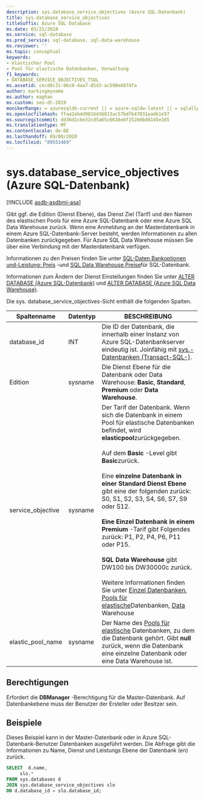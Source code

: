 ```yaml
---
description: sys.database_service_objectives (Azure SQL-Datenbank)
title: sys.database_service_objectives
titleSuffix: Azure SQL Database
ms.date: 03/21/2018
ms.service: sql-database
ms.prod_service: sql-database, sql-data-warehouse
ms.reviewer: ''
ms.topic: conceptual
keywords:
- elastischer Pool
- Pool für elastische Datenbanken, Verwaltung
f1_keywords:
- DATABASE_SERVICE_OBJECTIVES_TSQL
ms.assetid: cecd8c31-06c0-4aa7-85d3-ac590e6874fa
author: markingmyname
ms.author: maghan
ms.custom: seo-dt-2019
monikerRange: = azuresqldb-current || = azure-sqldw-latest || = sqlallproducts-allversions
ms.openlocfilehash: ffaa2eb4d9016436813ac57bdfb47031eadb1e97
ms.sourcegitcommit: dd36d1cbe32cd5a65c6638e8f252b0bd8145e165
ms.translationtype: MT
ms.contentlocale: de-DE
ms.lasthandoff: 09/08/2020
ms.locfileid: "89551469"
---
```

# <a name="sysdatabase_service_objectives-azure-sql-database"></a>sys.database_service_objectives (Azure SQL-Datenbank)
[!INCLUDE [asdb-asdbmi-asa](../../includes/applies-to-version/asdb-asdbmi-asa.md)]

Gibt ggf. die Edition (Dienst Ebene), das Dienst Ziel (Tarif) und den Namen des elastischen Pools für eine Azure SQL-Datenbank oder eine Azure SQL Data Warehouse zurück. Wenn eine Anmeldung an der Masterdatenbank in einem Azure SQL-Datenbank-Server besteht, werden Informationen zu allen Datenbanken zurückgegeben. Für Azure SQL Data Warehouse müssen Sie über eine Verbindung mit der Masterdatenbank verfügen.  
  
  
 Informationen zu den Preisen finden Sie unter [SQL-Daten Bankoptionen und-Leistung: Preis](https://azure.microsoft.com/pricing/details/sql-database/) -und [SQL Data Warehouse Preise](https://azure.microsoft.com/pricing/details/sql-data-warehouse/)für SQL-Datenbank.  
  
 Informationen zum Ändern der Dienst Einstellungen finden Sie unter [ALTER DATABASE (Azure SQL-Datenbank)](../../t-sql/statements/alter-database-azure-sql-database.md) und [ALTER DATABASE (Azure SQL Data Warehouse)](https://docs.microsoft.com/sql/t-sql/statements/alter-database-transact-sql?view=azure-sqldw-latest).  
  
 Die sys. database_service_objectives-Sicht enthält die folgenden Spalten.  
  
|Spaltenname|Datentyp|BESCHREIBUNG|  
|-----------------|---------------|-----------------|  
|database_id|INT|Die ID der Datenbank, die innerhalb einer Instanz von Azure SQL-Datenbankserver eindeutig ist. Joinfähig mit [sys.-Datenbanken &#40;Transact-SQL-&#41;](../../relational-databases/system-catalog-views/sys-databases-transact-sql.md).|  
|Edition|sysname|Die Dienst Ebene für die Datenbank oder Data Warehouse: **Basic**, **Standard**, **Premium** oder **Data Warehouse**.|  
|service_objective|sysname|Der Tarif der Datenbank. Wenn sich die Datenbank in einem Pool für elastische Datenbanken befindet, wird **elasticpool**zurückgegeben.<br /><br /> Auf dem **Basic** -Level gibt **Basic**zurück.<br /><br /> Eine **einzelne Datenbank in einer Standard Dienst Ebene** gibt eine der folgenden zurück: S0, S1, S2, S3, S4, S6, S7, S9 oder S12.<br /><br /> **Eine Einzel Datenbank in einem Premium** -Tarif gibt Folgendes zurück: P1, P2, P4, P6, P11 oder P15.<br /><br /> **SQL Data Warehouse** gibt DW100 bis DW30000c zurück.<br /><br /> Weitere Informationen finden Sie unter [Einzel Datenbanken](/azure/sql-database/sql-database-dtu-resource-limits-single-databases/), [Pools für elastische](/azure/sql-database/sql-database-dtu-resource-limits-elastic-pools/)Datenbanken, [Data](/azure/sql-data-warehouse/what-is-a-data-warehouse-unit-dwu-cdwu/) Warehouse|  
|elastic_pool_name|sysname|Der Name des [Pools für elastische](https://azure.microsoft.com/documentation/articles/sql-database-elastic-pool/) Datenbanken, zu dem die Datenbank gehört. Gibt **null** zurück, wenn die Datenbank eine einzelne Datenbank oder eine Data Warehouse ist.|  
  
## <a name="permissions"></a>Berechtigungen  
 Erfordert die **DBManager** -Berechtigung für die Master-Datenbank.  Auf Datenbankebene muss der Benutzer der Ersteller oder Besitzer sein.  
  
## <a name="examples"></a>Beispiele  
 Dieses Beispiel kann in der Master-Datenbank oder in Azure SQL-Datenbank-Benutzer Datenbanken ausgeführt werden. Die Abfrage gibt die Informationen zu Name, Dienst und Leistungs Ebene der Datenbank (en) zurück.  
  
```sql  
SELECT  d.name,   
     slo.*    
FROM sys.databases d   
JOIN sys.database_service_objectives slo    
ON d.database_id = slo.database_id;  
  
```  
  
  
